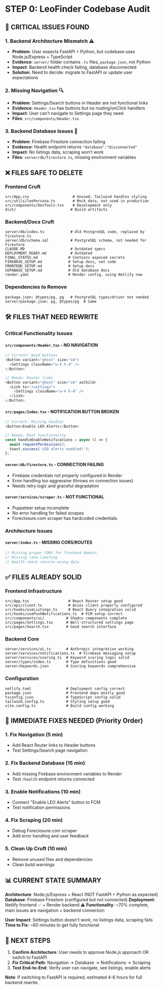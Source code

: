 # STEP 0: LeoFinder Codebase Audit

## 🚨 CRITICAL ISSUES FOUND

### 1. **Backend Architecture Mismatch** ⚠️
- **Problem**: User expects FastAPI + Python, but codebase uses Node.js/Express + TypeScript
- **Evidence**: `server/` folder contains `.ts` files, `package.json`, not Python
- **Impact**: Backend health check failing, database disconnected
- **Solution**: Need to decide: migrate to FastAPI or update user expectations

### 2. **Missing Navigation** 🔍
- **Problem**: Settings/Search buttons in Header are not functional links
- **Evidence**: `Header.tsx` has buttons but no routing/onClick handlers
- **Impact**: User can't navigate to Settings page they need
- **Files**: `src/components/Header.tsx`

### 3. **Backend Database Issues** 💾
- **Problem**: Firebase Firestore connection failing 
- **Evidence**: Health endpoint returns `"database":"disconnected"`
- **Impact**: No listings data, scraping won't work
- **Files**: `server/db/firestore.ts`, missing environment variables

## ❌ FILES SAFE TO DELETE

### Frontend Cruft
```
src/App.css                    # Unused, Tailwind handles styling
src/utils/leoPersona.ts        # Mock data, not used in production
src/components/DevTools.tsx    # Development only
dist/                         # Build artifacts
```

### Backend/Docs Cruft
```
server/db/index.ts            # Old PostgreSQL code, replaced by firestore.ts
server/db/schema.sql          # PostgreSQL schema, not needed for Firestore
CLAUDE.MD                     # Outdated specs
DEPLOYMENT_READY.md           # Outdated
FINAL_STATUS.md              # Contains exposed secrets
FIREBASE_SETUP.md            # Setup docs, not code
FRONTEND_SETUP.md            # Setup docs
SUPABASE_SETUP.md            # Old database docs
render.yaml                  # Render config, using Netlify now
```

### Dependencies to Remove
```
package.json: @types/pg, pg   # PostgreSQL types/driver not needed
server/package.json: pg, @types/pg  # Same
```

## 🛠️ FILES THAT NEED REWRITE

### Critical Functionality Issues

#### `src/components/Header.tsx` - NO NAVIGATION
```typescript
// Current: Dead buttons
<Button variant="ghost" size="sm">
  <Settings className="w-4 h-4" />
</Button>

// Needs: Router links
<Button variant="ghost" size="sm" asChild>
  <Link to="/settings">
    <Settings className="w-4 h-4" />
  </Link>
</Button>
```

#### `src/pages/Index.tsx` - NOTIFICATION BUTTON BROKEN
```typescript
// Current: Missing handler
<Button>Enable LEO Alerts</Button>

// Needs: Real functionality
const handleEnableNotifications = async () => {
  await requestPermission();
  toast.success('LEO alerts enabled!');
};
```

#### `server/db/firestore.ts` - CONNECTION FAILING
- Firebase credentials not properly configured in Render
- Error handling too aggressive (throws on connection issues)
- Needs retry logic and graceful degradation

#### `server/services/scraper.ts` - NOT FUNCTIONAL
- Puppeteer setup incomplete
- No error handling for failed scrapes
- Foreclosure.com scraper has hardcoded credentials

### Architecture Issues

#### `server/index.ts` - MISSING CORS/ROUTES
```typescript
// Missing proper CORS for frontend domain
// Missing rate limiting
// Health check returns wrong data
```

## ✅ FILES ALREADY SOLID

### Frontend Infrastructure
```
src/App.tsx                  # React Router setup good
src/api/client.ts            # Axios client properly configured
src/hooks/useListings.ts     # React Query integration solid
src/hooks/usePushNotifications.ts  # FCM setup correct
src/components/ui/          # Shadcn components complete
src/pages/Settings.tsx      # Well-structured settings page
src/pages/Search.tsx        # Good search interface
```

### Backend Core
```
server/services/ai.ts       # Anthropic integration working
server/services/notifications.ts  # Firebase messaging setup
server/services/scoring.ts  # Keyword scoring logic solid
server/types/index.ts       # Type definitions good
server/keywords.json        # Scoring keywords comprehensive
```

### Configuration
```
netlify.toml                # Deployment config correct
package.json                # Frontend deps mostly good
tsconfig.json               # TypeScript config solid
tailwind.config.ts          # Styling setup good
vite.config.ts              # Build config working
```

## 🎯 IMMEDIATE FIXES NEEDED (Priority Order)

### 1. **Fix Navigation** (5 min)
- Add React Router links to Header buttons
- Test Settings/Search page navigation

### 2. **Fix Backend Database** (15 min)  
- Add missing Firebase environment variables to Render
- Test `/health` endpoint returns connected

### 3. **Enable Notifications** (10 min)
- Connect "Enable LEO Alerts" button to FCM
- Test notification permissions

### 4. **Fix Scraping** (20 min)
- Debug Foreclosure.com scraper
- Add error handling and user feedback

### 5. **Clean Up Cruft** (10 min)
- Remove unused files and dependencies
- Clean build warnings

## 📊 CURRENT STATE SUMMARY

**Architecture**: Node.js/Express + React (NOT FastAPI + Python as expected)
**Database**: Firebase Firestore (configured but not connected)
**Deployment**: Netlify frontend ✅ + Render backend ⚠️ 
**Functionality**: ~70% complete, main issues are navigation + backend connection

**User Impact**: Settings button doesn't work, no listings data, scraping fails
**Time to Fix**: ~60 minutes to get fully functional

## 🔧 NEXT STEPS

1. **Confirm Architecture**: User needs to approve Node.js approach OR switch to FastAPI
2. **Fix Critical Path**: Navigation → Database → Notifications → Scraping
3. **Test End-to-End**: Verify user can navigate, see listings, enable alerts

**Note**: If switching to FastAPI is required, estimated 4-6 hours for full backend rewrite.